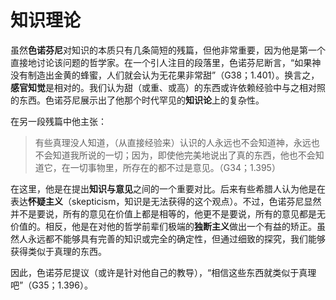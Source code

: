 # 知识理论

虽然**色诺芬尼**对知识的本质只有几条简短的残篇，但他非常重要，因为他是第一个直接地讨论该问题的哲学家。在一个引人注目的段落里，色诺芬尼断言，“如果神没有制造出金黄的蜂蜜，人们就会认为无花果非常甜”（G38；1.401）。换言之，**感官知觉**是相对的。我们认为甜（或重、或高）的东西或许依赖经验中与之相对照的东西。色诺芬尼展示出了他那个时代罕见的**知识论**上的复杂性。

在另一段残篇中他主张：

> 有些真理没人知道，（从直接经验来）认识的人永远也不会知道神，永远也不会知道我所说的一切；因为，即使他完美地说出了真的东西，他也不会知道它，在一切事物里，所存在的都不过是意见。（G34；1.395）

在这里，他是在提出**知识与意见**之间的一个重要对比。后来有些希腊人认为他是在表达**怀疑主义**（skepticism，知识是无法获得的这个观点）。不过，色诺芬尼显然并不是要说，所有的意见在价值上都是相等的，他更不是要说，所有的意见都是无价值的。相反，他是在对他的哲学前辈们极端的**独断主义**做出一个有益的矫正。虽然人永远都不能够具有完善的知识或完全的确定性，但通过细致的探究，我们能够获得类似于真理的东西。

因此，色诺芬尼提议（或许是针对他自己的教导），“相信这些东西就类似于真理吧”（G35；1.396）。